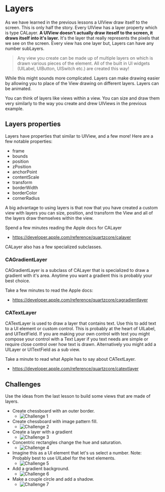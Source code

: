 # Layers

As we have learned in the previous lessons a UIView draw itself to the screen. This is only half 
the story. Every UIView has a layer property which is type CALayer. **A UIView doesn't actually 
draw iteself to the screen, it draws itself into it's layer.** It's the layer that really 
represents the pixels that we see on the screen. Every view has one layer but, Layers can have 
any number subLayers.

> Any view you create can be made up of multiple layers on which is drawn various pieces of the element. 
> All of the built in UI widgets (UILabel, UIButton, UISwitch etc.) are created this way!

While this might sounds more complicated. Layers can make drawing easier by allowing you to place 
of the View drawing on different layers. Layers can be animated. 

You can think of layers like views within a view. You can size and draw them very similarly to the 
way you create and drew UIViews in the previous example. 

## Layers properties 

Layers have properties that similar to UIView, and a few more! Here are a few notable properties: 

- frame
- bounds
- position
- zPosition
- anchorPoint
- contentScale
- transform
- borderWidth
- borderColor
- cornerRadius

A big advantage to using layers is that now that you have created a custom view with layers you 
can size, position, and transform the View and all of the layers draw themselves within the view.

Spend a few minutes reading the Apple docs for CALayer

- https://developer.apple.com/reference/quartzcore/calayer

CALayer also has a few specialized subclasses. 

### CAGradientLayer 

CAGradientLayer is a subclass of CALayer that is specialized to draw a gradient with it's area. 
Anytime you want a gradient this is probably your best choice. 

Take a few minutes to read the Apple docs:

- https://developer.apple.com/reference/quartzcore/cagradientlayer

### CATextLayer 

CATextLayer is used to draw a layer that contains text. Use this to add text to a UI element or 
custom control. This is probably at the heart of UILabel, and UITextField. If you are making your
own control with text you might compose your control with a Text Layer if you text needs are simple
or require close control over how text is drawn. Alternatively you might add a UILayer or UITextField 
as a sub view. 

Take a minute to read what Apple has to say about CATextLayer. 

- https://developer.apple.com/reference/quartzcore/catextlayer

## Challenges 

Use the ideas from the last lesson to build some views that are made of layers. 

- Create chessboard with an outer border. 
    - ![Challenge 1](./Challenge-1.png)
- Create chessboard with image pattern fill. 
    - ![Challenge 2](./Challenge-2.png)
- Create a layer with a gradient  
    - ![Challenge 3](./Challenge-3.png)
- Concentric rectangles change the hue and saturation. 
    - ![Challenge 4](./Challenge-4.png)
- Imagine this as a UI element that let's us select a number. Note: Probably best to use UILabel for
    the text elements.
    - ![Challenge 5](./Challenge-5.png)
- Add a gradient background. 
    - ![Challenge 6](./Challenge-6.png)
- Make a couple circle and add a shadow.
    - ![Challenge 7](./Challenge-7.png)



